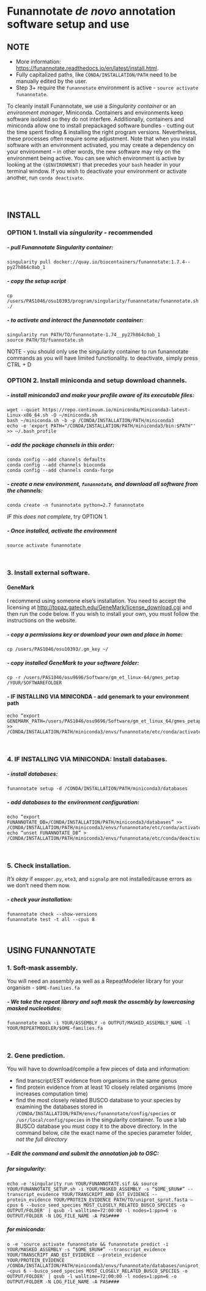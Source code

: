 # Funannotate *de novo* annotation software setup and use

## NOTE 
- More information: https://funannotate.readthedocs.io/en/latest/install.html. 
- Fully capitalized paths, like `CONDA/INSTALLATION/PATH` need to be manually edited by the user.
- Step 3+ require the `funannotate` environment is active - `source activate funannotate`. 

To cleanly install Funannotate, we use a *Singularity container* or an *environment manager*, Miniconda. Containers and environments keep software isolated so they do not interfere. Additionally, containers and miniconda allow one to install prepackaged software bundles - cutting out the time spent finding & installing the right program versions. Nevertheless, these processes often require some adjustment. Note that when you install software with an environment activated, you may create a dependency on your environment – in other words, the new software may rely on the environment being active. You can see which environment is active by looking at the `($ENVIRONMENT)` that precedes your `bash` header in your terminal window. If you wish to deactivate your environment or activate another, run `conda deactivate`. 



<br /><br />
## INSTALL
### OPTION 1. Install via *singularity* - recommended
##### - pull Funannotate Singularity container:
```
singularity pull docker://quay.io/biocontainers/funannotate:1.7.4--py27h864c0ab_1
```
##### - copy the setup script
```
cp /users/PAS1046/osu10393/program/singularity/funannotate/funannotate.sh ./
```
##### - to activate and interact the funannotate container:
```
singularity run PATH/TO/funannotate-1.74__py27h864c0ab_1
source PATH/TO/fuannotate.sh
```
NOTE - you should only use the singularity container to run funannotate commands as you will have limited functionality. to deactivate, simply press CTRL + D

### OPTION 2. Install miniconda and setup download channels. 

##### - install miniconda3 and make your profile aware of its executable files:
```
wget --quiet https://repo.continuum.io/miniconda/Miniconda3-latest-Linux-x86_64.sh -O ~/miniconda.sh
bash ~/miniconda.sh -b -p /CONDA/INSTALLATION/PATH/miniconda3
echo -e 'export PATH="/CONDA/INSTALLATION/PATH/miniconda3/bin:$PATH"' >> ~/.bash_profile
```
##### - add the package channels *in this order*:
```
conda config --add channels defaults
conda config --add channels bioconda
conda config --add channels conda-forge
```  
 
##### - create a new environment, `funannotate`, and download all software from the channels:
```
conda create -n funannotate python=2.7 funannotate
```
*IF this does not complete*, try OPTION 1.
##### - Once installed, activate the environment
```
source activate funannotate
```

<br />

### 3. Install external software. 
#### GeneMark
I recommend using someone else’s installation. You need to accept the licensing at http://topaz.gatech.edu/GeneMark/license_download.cgi and then run the code below. If you wish to install your own, you must follow the instructions on the website.

##### - copy a permissions key or download your own and place in home:
```
cp /users/PAS1046/osu10393/.gm_key ~/
```

##### - copy installed GeneMark to your software folder:
```
cp -r /users/PAS1046/osu9696/Software/gm_et_linux-64/gmes_petap /YOUR/SOFTWAREFOLDER
```
#### - IF INSTALLING VIA MINICONDA - add genemark to your environment path
```
echo “export GENEMARK_PATH=/users/PAS1046/osu9696/Software/gm_et_linux_64/gmes_petap” >> /CONDA/INSTALLATION/PATH/miniconda3/envs/funannotate/etc/conda/activate.d/funannotate.sh
```

<br />

### 4. IF INSTALLING VIA MINICONDA: Install databases. 

##### - install databases:
```
funannotate setup -d /CONDA/INSTALLATION/PATH/miniconda3/databases
```
##### - add databases to the environment configuration:
```
echo “export FUNANNOTATE_DB=/CONDA/INSTALLATION/PATH/miniconda3/databases” >> /CONDA/INSTALLATION/PATH/miniconda3/envs/funannotate/etc/conda/activate.d/funannotate.sh
echo “unset FUNANNOTATE_DB” > /CONDA/INSTALLATION/PATH/miniconda3/envs/funannotate/etc/conda/deactivate.d/funannotate.sh
```

<br />

### 5. Check installation. 
*It’s okay* if `emapper.py`, `ete3`, and `signalp` are not installed/cause errors as we don’t need them now.

##### - check your installation:
```
funannotate check --show-versions
funannotate test -t all --cpus 8
```

<br />

## USING FUNANNOTATE
### 1. Soft-mask assembly. 
You will need an assembly as well as a RepeatModeler library for your organism - `$OME-families.fa`

##### - We take the repeat library and soft mask the assembly by lowercasing masked nucleotides:
```
funannotate mask -i YOUR/ASSEMBLY -o OUTPUT/MASKED_ASSEMBLY_NAME -l YOUR/REPEATMODELER/$OME-families.fa
```

<br />

### 2. Gene prediction. 
You will have to download/compile a few pieces of data and information:
- find transcript/EST evidence from organisms in the same genus
- find protein evidence from at least 10 closely related organisms (more increases computation time)
- find the most closely related BUSCO database to your species by examining the databases stored in `/CONDA/INSTALLATION/PATH/envs/funannotate/config/species` or `/usr/local/config/species` in the singularity container. To use a lab BUSCO database you must copy it to the above directory. In the command below, cite the exact name of the species parameter folder, *not the full directory*

##### - Edit the command and submit the annotation job to OSC:
##### for singularity:
```
echo -e 'singularity run YOUR/FUNANNOTATE.sif && source YOUR/FUNANNOTATE_SETUP.sh -i YOUR/MASKED_ASSEMBLY -s “$OME_$RUN#” --transcript_evidence YOUR/TRANSCRIPT_AND_EST_EVIDENCE --protein_evidence YOUR/PROTEIN_EVIDENCE PATH/TO/uniprot_sprot.fasta –cpus 6 --busco_seed_species MOST_CLOSELY_RELATED_BUSCO_SPECIES -o OUTPUT/FOLDER' | qsub -l walltime=72:00:00 -l nodes=1:ppn=6 -o OUTPUT/FOLDER -N LOG_FILE_NAME -A PAS####
```
##### for miniconda:
```
o -e 'source activate funannotate && funannotate predict -i YOUR/MASKED_ASSEMBLY -s “$OME_$RUN#” --transcript_evidence YOUR/TRANSCRIPT_AND_EST_EVIDENCE --protein_evidence YOUR/PROTEIN_EVIDENCE /CONDA/INSTALLATION/PATH/miniconda3/envs/funannotate/databases/uniprot_sprot.fasta –cpus 6 --busco_seed_species MOST_CLOSELY_RELATED_BUSCO_SPECIES -o OUTPUT/FOLDER' | qsub -l walltime=72:00:00 -l nodes=1:ppn=6 -o OUTPUT/FOLDER -N LOG_FILE_NAME -A PAS####
```
